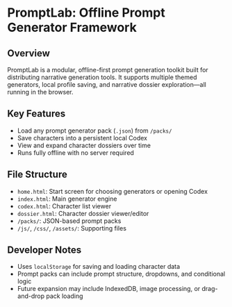 # PromptLab: Offline Prompt Generator Framework

## Overview
PromptLab is a modular, offline-first prompt generation toolkit built for distributing narrative generation tools. It supports multiple themed generators, local profile saving, and narrative dossier exploration—all running in the browser.

## Key Features
- Load any prompt generator pack (`.json`) from `/packs/`
- Save characters into a persistent local Codex
- View and expand character dossiers over time
- Runs fully offline with no server required

## File Structure
- `home.html`: Start screen for choosing generators or opening Codex
- `index.html`: Main generator engine
- `codex.html`: Character list viewer
- `dossier.html`: Character dossier viewer/editor
- `/packs/`: JSON-based prompt packs
- `/js/`, `/css/`, `/assets/`: Supporting files

## Developer Notes
- Uses `localStorage` for saving and loading character data
- Prompt packs can include prompt structure, dropdowns, and conditional logic
- Future expansion may include IndexedDB, image processing, or drag-and-drop pack loading